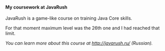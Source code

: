 <h4>My coursework at JavaRush</h4>

<h7>JavaRush is a game-like course on training Java Core skills.</h7>

<h7>For that moment maximum level was the 26th one and I had reached that limit.</h7>

<h10>*You can learn more about this course at http://javarush.ru/ (Russian).*</h10>

